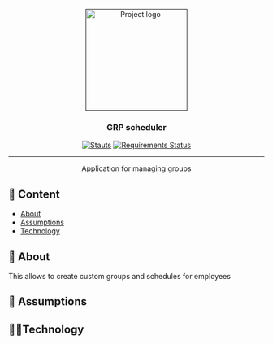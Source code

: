 <p align="center">
  <a href="" rel="noopener">
 <img width=200px height=200px src="http://mign.pl/img/grp_scheduler.png" alt="Project logo"></a>
</p>

<h3 align="center">GRP scheduler</h3>

<div align="center">

[![Stauts](https://img.shields.io/travis/coconutcake/grp_scheduler)](https://travis-ci.org/github/coconutcake/grp_scheduler)
[![Requirements Status](https://requires.io/github/coconutcake/grp_scheduler/requirements.svg?branch=main)](https://requires.io/github/coconutcake/grp_scheduler/requirements/?branch=main)

</div>

---

<p align="center"> Application for managing groups
    <br> 
</p>

## 📝 Content
- [About](#about)
- [Assumptions](#assumptions)
- [Technology](#tech)

## 🧐 About <a name = "about"></a>  

This allows to create custom groups and schedules for employees

## 📰 Assumptions <a name = "assumptions"></a>

## 🧑‍🔬Technology <a name = "tech"></a>
